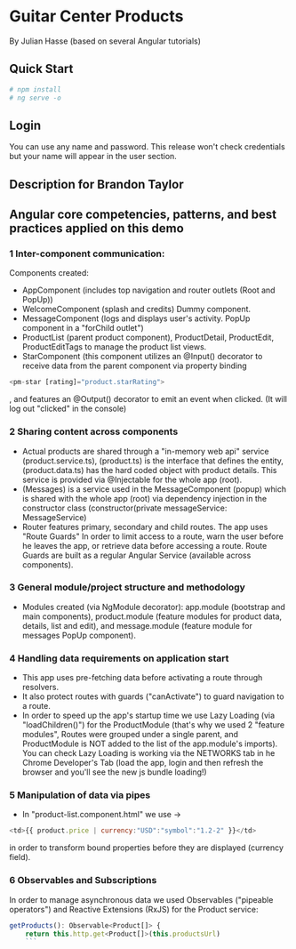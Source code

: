 # Guitar Center Products
By Julian Hasse 
(based on several Angular tutorials)

## Quick Start
```bash
# npm install
# ng serve -o
```

## Login
You can use any name and password. This release won't check credentials but your name will appear in the user section.

## Description for Brandon Taylor
## Angular core competencies, patterns, and best practices applied on this demo

### 1 Inter-component communication:
Components created: 
* AppComponent (includes top navigation and router outlets (Root and PopUp))
* WelcomeComponent (splash and credits) Dummy component.
* MessageComponent (logs and displays user's activity. PopUp component in a "forChild outlet")
* ProductList (parent product component), ProductDetail, ProductEdit, ProductEditTags to manage the product list views. 
* StarComponent (this component utilizes an @Input() decorator to receive data from the parent component via property binding 
```javascript
<pm-star [rating]="product.starRating">
```
, and features an @Output() decorator to emit an event when clicked. (It will log out "clicked" in the console)

### 2 Sharing content across components
* Actual products are shared through a "in-memory web api" service (product.service.ts), (product.ts) is the interface that defines the entity, (product.data.ts) has the hard coded object with product details. This service is provided via @Injectable for the whole app (root).
* (Messages) is a service used in the MessageComponent (popup) which is shared with the whole app (root) via dependency injection in the constructor class (constructor(private messageService: MessageService) 
* Router features primary, secondary and child routes. The app uses "Route Guards" In order to limit access to a route, warn the user before he leaves the app, or retrieve data before accessing a route. Route Guards are built as a regular Angular Service (available across components).

### 3 General module/project structure and methodology
* Modules created (via NgModule decorator): app.module (bootstrap and main components), product.module (feature modules for product data, details, list and edit), and message.module (feature module for messages PopUp component). 

### 4 Handling data requirements on application start
* This app uses pre-fetching data before activating a route through resolvers. 
* It also protect routes with guards ("canActivate") to guard navigation to a route.
* In order to speed up the app's startup time we use Lazy Loading (via "loadChildren()") for the ProductModule (that's why we used 2 "feature modules", Routes were grouped under a single parent, and ProductModule is NOT added to the list of the app.module's imports). You can check Lazy Loading is working via the NETWORKS tab in he Chrome Developer's Tab (load the app, login and then refresh the browser and you'll see the new js bundle loading!)

### 5 Manipulation of data via pipes
* In "product-list.component.html" we use ->  
```javascript
<td>{{ product.price | currency:"USD":"symbol":"1.2-2" }}</td> 
```
in order to transform bound properties before they are displayed (currency field).

### 6 Observables and Subscriptions
In order to manage asynchronous data we used Observables ("pipeable operators") and Reactive Extensions (RxJS) for the Product service:
```javascript
getProducts(): Observable<Product[]> {
    return this.http.get<Product[]>(this.productsUrl)
    ```
